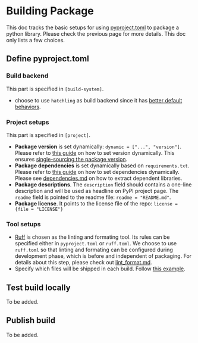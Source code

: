 # Building Package
This doc tracks the basic setups for using [pyproject.toml](https://packaging.python.org/en/latest/guides/writing-pyproject-toml/) to package a python library. Please check the previous page for more details. This doc only lists a few choices.

## Define pyproject.toml
### Build backend
This part is specified in `[build-system]`.
* choose to use `hatchling` as build backend since it has [better default behaviors](https://hatch.pypa.io/1.8/why/#build-backend).

### Project setups
This part is specified in `[project]`.
* __Package version__ is set dynamically: `dynamic = ["...", "version"]`. Please refer to [this guide](https://hatch.pypa.io/1.8/version/#configuration) on how to set version dynamically. This ensures [single-sourcing the package version](https://packaging.python.org/en/latest/guides/single-sourcing-package-version/#single-sourcing-the-version).
* __Package dependencies__ is set dynamically based on `requirements.txt`. Please refer to [this guide](https://github.com/repo-helper/hatch-requirements-txt?tab=readme-ov-file#usage) on how to set dependencies dynamically. Please see [dependencies.md](./dependencies.md) on how to extract dependent libraries.
* __Package descriptions__. The `description` field should contains a one-line description and will be used as headline on PyPI project page. The `readme` field is pointed to the readme file: `readme = "README.md"`.
* __Package license__. It points to the license file of the repo: `license = {file = "LICENSE"}`

### Tool setups
* [Ruff](https://docs.astral.sh/ruff/) is chosen as the linting and formating tool. Its rules can be specified either in `pyproject.toml` or `ruff.toml`. We choose to use `ruff.toml` so that linting and formating can be configured during development phase, which is before and independent of packaging. For details about this step, please check out [lint_format.md](./lint_format.md).
* Specify which files will be shipped in each build. Follow [this example](https://hatch.pypa.io/1.9/config/build/#patterns).

## Test build locally
To be added.

## Publish build
To be added.
